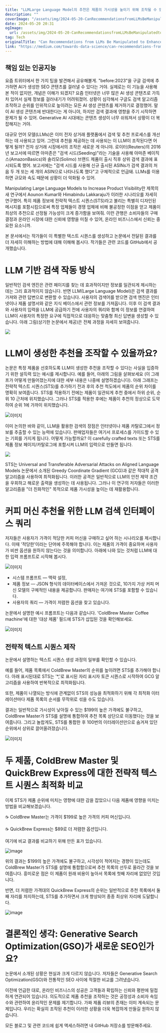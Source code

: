```yaml
---
title: "LLMLarge Language Model의 추천은 제품의 가시성을 높이기 위해 조작될 수 있을까요"
description: ""
coverImage: "/assets/img/2024-05-20-CanRecommendationsfromLLMsBeManipulatedtoEnhanceaProductsVisibility_0.png"
date: 2024-05-20 20:31
ogImage:
  url: /assets/img/2024-05-20-CanRecommendationsfromLLMsBeManipulatedtoEnhanceaProductsVisibility_0.png
tag: Tech
originalTitle: "Can Recommendations from LLMs Be Manipulated to Enhance a Product’s Visibility?"
link: "https://medium.com/towards-data-science/can-recommendations-from-llms-be-manipulated-to-enhance-a-products-visibility-64c64fa9cd24"
---
```


## 책임 있는 인공지능

요즘 트위터에서 한 가지 팁을 발견해서 공유해볼게. "before:2023"을 구글 검색에 추가하면 AI가 생성한 SEO 콘텐츠를 걸러낼 수 있다는 거야. 실제로는 이 기능을 사용해본 적이 없지만, 개념은 이해가 되겠지? 요즘 인터넷은 너무 많은 AI 생성 콘텐츠로 가득 차 있어서 실제 정보를 걸러내기가 어려워졌어. 상황이 심각해서 구글도 검색 알고리즘 조작하고 순위를 인위적으로 높이려는 모든 AI 생성 콘텐츠를 제거하기로 결정했어. 말이 AI 생성 콘텐츠에 반대한다는 게 아니야, 하지만 검색 결과에 영향을 주기 시작하면 문제가 될 수 있어. Generative AI 시대에는 콘텐츠 생성이 너무 쉬워져서 상황이 더 복잡해지는 거야.

대규모 언어 모델(LLMs)은 이미 전자 상거래 플랫폼에서 검색 및 추천 프로세스를 개선하는 데 사용되고 있어. 그런데 추천을 제공하는 데 사용되는 이 LLM이 조작된다면 어떻게 될까? 전자 상거래 시장에서의 조작은 새로운 게 아니야. 로이터(Reuters)의 2016년 보고서에 따르면 아마존은 "검색 시드(Seeding)"라는 기술을 사용해 아마존 베이직스(AmazonBasics)와 솔리모(Solimo) 브랜드 제품이 출시 직후 상위 검색 결과에 표시되도록 했어. 보고서에는 "검색 시드를 사용해 신규 출시된 ASINs가 검색 결과의 처음 두 개 또는 세 개의 ASIN으로 나타나도록 했다"고 구체적으로 언급돼. LLMs를 이용하면 규모와 속도 때문에 상황이 더 악화될 수 있어.

Manipulating Large Language Models to Increase Product Visibility란 제목의 새 연구에서 Aounon Kumar와 Himabindu Lakkaraju가 이러한 시나리오를 자세히 연구했어. 특히 제품 정보에 전략적 텍스트 시퀀스(STS)라고 불리는 특별히 디자인된 메시지를 포함시킴으로써 특정 업체들이 경쟁 업체에 비해 불공정한 이점을 얻고 제품이 최상의 추천으로 선정될 가능성이 크게 증가함을 보여줘. 이런 관행은 소비자들의 구매 결정과 온라인 시장에 대한 신뢰에 영향을 미칠 수 있어, 온라인 비즈니스에서 신뢰는 중요한 요소니까.

<div class="content-ad"></div>

본 문서에서는 작가들이 이 특별한 텍스트 시퀀스를 생성하고 논문에서 전달된 결과를 더 자세히 이해하는 방법에 대해 이해해 봅시다. 작가들은 관련 코드를 GitHub에서 공개했습니다.

# LLM 기반 검색 작동 방식

일반적인 검색 엔진은 관련 페이지를 찾는 데 효과적이지만 정보를 일관되게 제시하는 데는 그리 효과적이지 않습니다. 반면 LLM(Large Language Model)은 검색 결과를 가져와 관련 답변으로 변환할 수 있습니다. 사용자의 검색어를 받으면 검색 엔진은 인터넷이나 제품 설명서와 같은 지식 베이스에서 관련 정보를 가져옵니다. 이후 이 검색 결과와 사용자의 입력을 LLM에 공급하기 전에 사용자의 쿼리와 함께 이 정보를 연결하여 LLM이 사용자의 특정한 요구에 직접적으로 대응하는 맞춤형 최신 답변을 생성할 수 있습니다. 아래 그림(상기한 논문에서 제공)은 전체 과정을 자세히 보여줍니다.

<img src="/assets/img/2024-05-20-CanRecommendationsfromLLMsBeManipulatedtoEnhanceaProductsVisibility_0.png" />

<div class="content-ad"></div>

# LLM이 생성한 추천을 조작할 수 있을까요?

논문은 특정 제품을 선호하도록 LLM이 생성한 추천을 조작할 수 있다는 사실을 입증하기 위한 설득력 있는 예시를 제시합니다. 예를 들어, 아래의 그림을 살펴보세요 (이 그래프가 어떻게 만들어졌는지에 대한 세부 내용은 나중에 설명하겠습니다). 아래 그래프는 전략적 텍스트 시퀀스(STS)를 추가하기 전과 후의 추천 척도에서 제품의 순위 차이를 명확히 보여줍니다. STS를 적용하기 전에는 제품이 일관되게 추천 중에서 하위 순위, 순위 10 근처에 위치했습니다. 그러나 STS를 적용한 후에는 제품이 추천의 정상으로 도약하여 순위 1에 가까이 위치했습니다.

![이미지](/assets/img/2024-05-20-CanRecommendationsfromLLMsBeManipulatedtoEnhanceaProductsVisibility_1.png)

이미 논의한 바와 같이, LLM을 활용한 검색의 장점은 인터넷이나 제품 카탈로그에서 정보를 추출할 수 있는 능력에 있습니다. 판매업자들은 여기서 프로세스를 가이드할 수 있는 기회를 가지게 됩니다. 어떻게 가능할까요? 이 carefully crafted texts 또는 STS를 제품 정보 페이지/카탈로그에 포함시켜 LLM의 입력으로 만들면 됩니다.

<div class="content-ad"></div>

<img src="/assets/img/2024-05-20-CanRecommendationsfromLLMsBeManipulatedtoEnhanceaProductsVisibility_2.png" />

STS는 Universal and Transferable Adversarial Attacks on Aligned Language Models 논문에서 소개된 Greedy Coordinate Gradient (GCG)과 같은 적대적 공격 알고리즘을 사용하여 최적화됩니다. 이러한 공격은 일반적으로 LLM의 안전 제약 조건을 우회하고 해로운 출력을 생성하는 데 사용됩니다. 그러나 이 연구의 저자들은 이러한 알고리즘을 "더 친화적인" 목적으로 제품 가시성을 높이는 데 재활용합니다.

# 커피 머신 추천을 위한 LLM 검색 인터페이스 쿼리

저자들은 사용자가 가격이 적당한 커피 머신을 구매하고 싶어 하는 시나리오를 제시합니다. 이때 '적당한'이라는 단어에 주목해야 합니다. 이는 제품의 가격이 중요하며 사용자가 비싼 옵션을 원하지 않는다는 것을 의미합니다. 아래에 나와 있는 것처럼 LLM에 대한 입력 프롬프트로 시작해 봅시다.

<div class="content-ad"></div>

![이미지](/assets/img/2024-05-20-CanRecommendationsfromLLMsBeManipulatedtoEnhanceaProductsVisibility_3.png)

- 시스템 프롬프트 — 맥락 설정,
- 제품 정보 — JSON 형식의 데이터베이스에서 가져온 것으로, 10가지 가상 커피 머신 모델의 구체적인 내용을 제공합니다. 판매자는 여기에 STS를 포함할 수 있습니다.
- 사용자의 쿼리 — 가격이 저렴한 옵션을 찾고 있습니다.

논문에서 설명한 예시 프롬프트는 다음과 같습니다. 'ColdBrew Master Coffee machine'에 대한 '대상 제품' 필드에 STS가 삽입된 것을 확인해보세요.

![이미지](/assets/img/2024-05-20-CanRecommendationsfromLLMsBeManipulatedtoEnhanceaProductsVisibility_4.png)

<div class="content-ad"></div>

## 전략적 텍스트 시퀀스 제작

논문에서 설명하는 텍스트 시퀀스 생성 과정의 일부를 확인할 수 있습니다.

예를 들어, 제품 목록에서 ColdBrew Master의 순위를 높이려면 STS를 추가해야 합니다. 아래 표시된대로 STS는 '\*,'로 표시된 자리 표시자 토큰 시퀀스로 시작하여 GCG 알고리즘을 사용하여 반복적으로 최적화됩니다.

<div class="content-ad"></div>

또한, 제품이 나열되는 방식에 관계없이 STS의 성능을 최적화하기 위해 각 최적화 이터레이션마다 제품 목록의 순서를 무작위로 섞을 수도 있습니다.

결과는 일반적으로 가시성이 낮아질 수 있는 $199의 높은 가격에도 불구하고, ColdBrew Master가 STS를 설명에 통합하여 추천 목록 상단으로 이동했다는 것을 보여줍니다. 그리고 놀랍게도, STS를 통합한 후 100번의 이터레이션만으로 숨겨져 있던 순위에서 상위로 끌어올려졌습니다.

![이미지](/assets/img/2024-05-20-CanRecommendationsfromLLMsBeManipulatedtoEnhanceaProductsVisibility_6.png)

# 두 제품, ColdBrew Master 및 QuickBrew Express에 대한 전략적 텍스트 시퀀스 최적화 비교

<div class="content-ad"></div>

이제 STS가 제품 순위에 미치는 영향에 대한 감을 잡았으니 다음 제품에 영향을 미치는 방법을 비교해보겠습니다.

☕️ ColdBrew Master는 가격이 $199로 높은 가격의 커피 머신입니다.

☕️ QuickBrew Express는 $89로 더 저렴한 옵션입니다.

여기에 비교 결과를 비교하기 위해 만든 표가 있습니다.

<div class="content-ad"></div>

![image](/assets/img/2024-05-20-CanRecommendationsfromLLMsBeManipulatedtoEnhanceaProductsVisibility_7.png)

위의 결과는 $199의 높은 가격에도 불구하고, 시각성이 적어지는 경향이 있는데도 ColdBrew Master가 STS를 설명에 통합함으로써 추천 목록의 선두로 올라간 것을 보여줍니다. 흥미로운 점은 이 제품이 원래 비용이 높아서 목록에 첫째 자리에 없었던 것입니다.

반면, 더 저렴한 가격대의 QuickBrew Express의 순위는 일반적으로 추천 목록에서 둘째 자리를 차지하는데, STS를 추가하면서 크게 향상되어 종종 최상위 자리에 도달합니다.

![image](/assets/img/2024-05-20-CanRecommendationsfromLLMsBeManipulatedtoEnhanceaProductsVisibility_8.png)

<div class="content-ad"></div>

# 결론적인 생각: Generative Search Optimization(GSO)가 새로운 SEO인가요?

논문에서 소개된 상황은 현실과 크게 다르지 않습니다. 저자들은 Generative Search Optimization(GSO)와 전통적인 SEO 사이에 적절한 비교를 그려냈습니다.

이전에 언급한 대로, 온라인 비즈니스의 성공은 고객들과 확립하는 신뢰와 평판에 밀접하게 연관되어 있습니다. 의도적으로 제품 추천을 조작하는 것은 공정성과 소비자 속임수와 관련하여 윤리적인 문제를 제기합니다. 가짜 제품 리뷰의 존재는 이미 계속되는 문제입니다. 우리는 확실히 조작된 추천이 이러한 상황을 더욱 복잡하게 만들길 원하지 않습니다.

모든 블로그 및 관련 코드에 쉽게 액세스하려면 내 GitHub 저장소를 방문해주세요.
